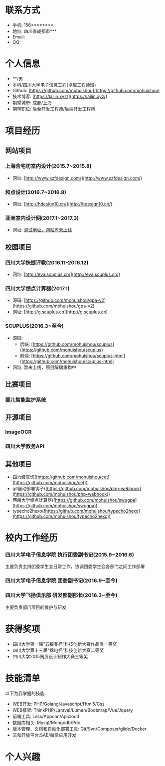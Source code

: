 # 联系方式
- 手机: 156********
- 地址: 四川省成都市***
- Email: 
- QQ: 

# 个人信息
- **/男
- 本科/四川大学电子信息工程(卓越工程师班)
- Github: [https://github.com/mohuishou](https://github.com/mohuishou)
- 技术博客: [https://lailin.xyz/](https://lailin.xyz/)
- 期望城市: 成都/上海
- 期望职位: 后台开发工程师/后端开发工程师

# 项目经历
## 网站项目

### 上海舍宅坊室内设计(2015.7~2015.8)

- 网址: [http://www.szfdesign.com/](http://www.szfdesign.com/)

### 和点设计(2016.7~2016.8)

- 网址: [http://hdesign10.cn/](http://hdesign10.cn/)

### 亚洲室内设计网(2017.1~2017.3)

- 网址: [测试地址，网站尚未上线](http://lxl520.com/szf/)

## 校园项目

### 四川大学快捷评教(2016.11-2016.12)


- 网址: [http://eva.scuplus.cn/](http://eva.scuplus.cn/)

### 四川大学绩点计算器(2017.1)

- 源码: [https://github.com/mohuishou/gpa-v2](https://github.com/mohuishou/gpa-v2)
- 网址: [http://g.scuplus.cn](http://g.scuplus.cn)

### SCUPLUS(2016.3~至今)

- 源码: 
  - 后端: [https://github.com/mohuishou/scuplus](https://github.com/mohuishou/scuplus)
  - 前端: [https://github.com/mohuishou/scuplus-html](https://github.com/mohuishou/scuplus-html)
- 网址: 暂未上线，项目解耦重构中

## 比赛项目

### 婴儿智能监护系统


## 开源项目

### ImageOCR

### 四川大学教务API

## 其他项目
- 四六级查询([https://github.com/mohuishou/cet](https://github.com/mohuishou/cet))
- git自动部署钩子([https://github.com/mohuishou/php-webhook](https://github.com/mohuishou/php-webhook))
- 西南大学绩点计算器([https://github.com/mohuishou/swugpa](https://github.com/mohuishou/swugpa))
- typecho2hexo([https://github.com/mohuishou/typecho2hexo](https://github.com/mohuishou/typecho2hexo))


# 校内工作经历
### 四川大学电子信息学院 执行团委副书记(2015.9~2016.6)

主要负责主持团委学生会日常工作，协调团委学生会各部门之间工作部署

### 四川大学电子信息学院 团委副书记(2016.9~至今)

### 四川大学飞扬俱乐部 研发部副部长(2016.3~至今)

主要负责部门项目的维护与研发

# 获得奖项
- 四川大学第一届“五粮春杯”科技创新大赛作品类一等奖
- 四川大学第十三届“锦电杯”科技创新大赛二等奖
- 四川大学2015网页设计制作大赛三等奖

# 技能清单
以下为我掌握的技能:
- WEB开发: PHP/Golang/Javascript/Html5/Css
- WEB框架: ThinkPHP/Laravel/Lumen/Bootstrap/Vue/Jquery
- 前端工具: Less/Appcan/Apicloud
- 数据库相关: Mysql/Mongodb/Pdo
- 版本管理、文档和自动化部署工具: Git/Svn/Composer/glide/Docker
- 云和开放平台:SAE/微信应用开发


# 个人兴趣
